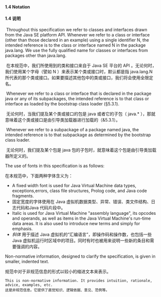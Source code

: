 #### 1.4 Notation

#### 1.4 说明

​		Throughout this specification we refer to classes and interfaces drawn from the Java SE platform API. Whenever we refer to a class or interface (other than those declared in an example) using a single identifier N, the intended reference is to the class or interface named N in the package java.lang. We use the fully qualified name for classes or interfaces from packages other than java.lang.

​		在本规范中，我们所使用到的类和接口来自于 Java SE 平台的 API 。无论何时，我们使用某个字母（譬如 N ）来表示某个类或接口时，默认都是指 java.lang.N 所代表的那个类或接口。如果要描述其他包中的类或接口，我们将会使用全限定名。

​		Whenever we refer to a class or interface that is declared in the package java or any of its subpackages, the intended reference is to that class or interface as loaded by the bootstrap class loader (§5.3.1).

​		无论何时，当我们提及某个类或接口的包是 java 或者它的子包（ java.* ），那就意味着这个类或接口是由引导类加载器进行加载的（&5.3.1）。

​		Whenever we refer to a subpackage of a package named java, the intended reference is to that subpackage as determined by the bootstrap class loader.

​		无论何时，我们提及某个包是 java 包的子包时，就意味着这个包是由引导类加载器所定义的。

The use of fonts in this specification is as follows:

在本规范中，下面两种字体含义为：

- A fixed width font is used for Java Virtual Machine data types, exceptions,errors, class file structures, Prolog code, and Java code fragments.
- 固定宽度的字体使用在 Java 虚拟机数据类型、异常、错误、类文件结构、日志代码和Java 代码片段中。
- Italic is used for Java Virtual Machine "assembly language", its opcodes and operands, as well as items in the Java Virtual Machine's run-time data areas. It is also used to introduce new terms and simply for emphasis.
- *斜体* 用于描述 Java 虚拟机的“汇编语言”，即操作码和操作数，也包括一些 Java 虚拟机运行时区域中的项目。同时有时也被用来说明一些新的条目和需要强调的内容。

Non-normative information, designed to clarify the specification, is given in smaller, indented text.

规范中对于非规范信息的形式以较小的缩进文本来表示。

    This is non-normative information. It provides intuition, rationale, advice, examples, etc.
    这是非规范信息。它提供了直觉知识、逻辑依据、意见、范例等。

